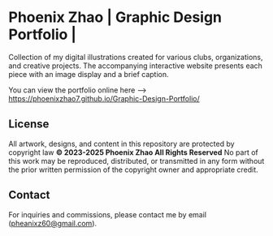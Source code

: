 # Phoenix Zhao | Graphic Design Portfolio |

Collection of my digital illustrations created for various clubs, organizations, and creative projects. The accompanying interactive website presents each piece with an image display and a brief caption. 

You can view the portfolio online here --> https://phoenixzhao7.github.io/Graphic-Design-Portfolio/

## License

All artwork, designs, and content in this repository are protected by copyright law **© 2023-2025 Phoenix Zhao All Rights Reserved** 
No part of this work may be reproduced, distributed, or transmitted in any form without the prior written permission of the copyright owner and appropriate credit.

## Contact

For inquiries and commissions, please contact me by email (pheanixz60@gmail.com).

